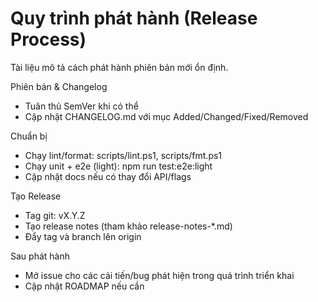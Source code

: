 # Quy trình phát hành (Release Process)

Tài liệu mô tả cách phát hành phiên bản mới ổn định.

Phiên bản & Changelog
- Tuân thủ SemVer khi có thể
- Cập nhật CHANGELOG.md với mục Added/Changed/Fixed/Removed

Chuẩn bị
- Chạy lint/format: scripts/lint.ps1, scripts/fmt.ps1
- Chạy unit + e2e (light): npm run test:e2e:light
- Cập nhật docs nếu có thay đổi API/flags

Tạo Release
- Tag git: vX.Y.Z
- Tạo release notes (tham khảo release-notes-*.md)
- Đẩy tag và branch lên origin

Sau phát hành
- Mở issue cho các cải tiến/bug phát hiện trong quá trình triển khai
- Cập nhật ROADMAP nếu cần
